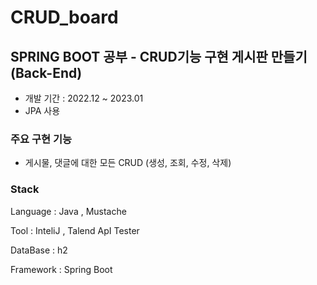 # CRUD_board
## SPRING BOOT 공부 - CRUD기능 구현 게시판 만들기 (Back-End)
- 개발 기간 : 2022.12 ~ 2023.01
- JPA 사용

### 주요 구현 기능
- 게시물, 댓글에 대한 모든 CRUD (생성, 조회, 수정, 삭제)

### Stack
Language : Java , Mustache 

Tool : InteliJ , Talend ApI Tester

DataBase : h2 

Framework : Spring Boot
